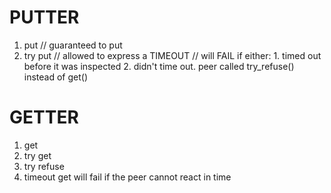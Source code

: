 # PUTTER
1. put
	// guaranteed to put
2. try put
	// allowed to express a TIMEOUT
	// will FAIL if either:
		1. timed out before it was inspected
		2. didn't time out. peer called try_refuse() instead of get()


# GETTER 
1. get
2. try get
2. try refuse
3. timeout get
	will fail if the peer cannot react in time